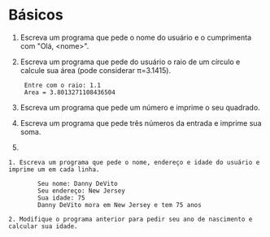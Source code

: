 # Básicos

1. Escreva um programa que pede o nome do usuário e o cumprimenta com "Olá, &lt;nome&gt;".

1. Escreva um programa que pede do usuário o raio de um círculo e calcule sua área (pode considerar &#960;=3.1415).

        Entre com o raio: 1.1
        Area = 3.8013271108436504
        
1. Escreva um programa que pede um número e imprime o seu quadrado.

1. Escreva um programa que pede três números da entrada e imprime sua soma.

1. 

    1. Escreva um programa que pede o nome, endereço e idade do usuário e imprime um em cada linha.

            Seu nome: Danny DeVito
            Seu endereço: New Jersey
            Sua idade: 75
            Danny DeVito mora em New Jersey e tem 75 anos
            
    2. Modifique o programa anterior para pedir seu ano de nascimento e calcular sua idade.
